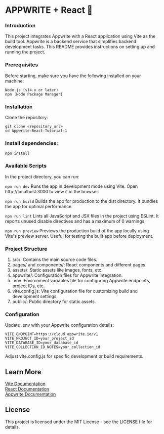 # APPWRITE + React 🤝

### Introduction

This project integrates Appwrite with a React application using Vite as the build tool. Appwrite is a backend service that simplifies backend development tasks. This README provides instructions on setting up and running the project.

### Prerequisites

Before starting, make sure you have the following installed on your machine:

```
Node.js (v14.x or later)
npm (Node Package Manager)
```

### Installation

Clone the repository:

```
git clone <repository_url>
cd Appwrite-React-Tutorial-1
```

### Install dependencies:

`npm install`

### Available Scripts

In the project directory, you can run:

`npm run dev`
Runs the app in development mode using Vite. Open http://localhost:3000 to view it in the browser.

`npm run build`
Builds the app for production to the dist directory. It bundles the app for optimal performance.

`npm run lint`
Lints all JavaScript and JSX files in the project using ESLint. It reports unused disable directives and has a maximum of 0 warnings.

`npm run preview`
Previews the production build of the app locally using Vite's preview server. Useful for testing the built app before deployment.

### Project Structure

1. src/: Contains the main source code files.
2. pages/ and components/: React components and different pages.
3. assets/: Static assets like images, fonts, etc.
4. appwrite/: Configuration files for Appwrite integration.
5. .env: Environment variables file for configuring Appwrite endpoints, project IDs, etc.
6. vite.config.js: Vite configuration file for customizing build and development settings.
7. public/: Public directory for static assets.

### Configuration

Update .env with your Appwrite configuration details:

```
VITE_ENDPOINT=https://cloud.appwrite.io/v1
VITE_PROJECT_ID=your_project_id
VITE_DATABASE_ID=your_database_id
VITE_COLLECTION_ID_NOTES=your_collection_id
```

Adjust vite.config.js for specific development or build requirements.

## Learn More

[Vite Documentation ](https://vitejs.dev/) <br>
[React Documentation](https://react.dev/) <br>
[Appwrite Documentation](https://appwrite.io/)

## License

This project is licensed under the MIT License - see the LICENSE file for details.
